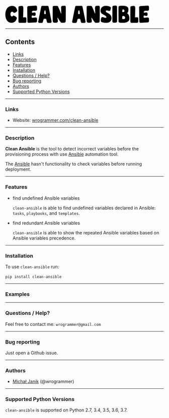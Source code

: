 ![Clean Ansible Logo](/logos/clean_ansible_logo.png)

------------
## Contents
* [Links](https://github.com/wrogrammer/clean-ansible#Links)
* [Description](https://github.com/wrogrammer/clean-ansible#Description)
* [Features](https://github.com/wrogrammer/clean-ansible#Features)
* [Installation](https://github.com/wrogrammer/clean-ansible#Installation)
* [Questions / Help?](https://github.com/wrogrammer/clean-ansible#questions--help)
* [Bug reporting](https://github.com/wrogrammer/clean-ansible#bug-reporting)
* [Authors](https://github.com/wrogrammer/clean-ansible#Authors)
* [Supported Python Versions](https://github.com/wrogrammer/clean-ansible#supported-python-versions)


------------
### Links
- Website: [wrogrammer.com/clean-ansible](https://wrogrammer.com/ "wrogrammer.com/clean-ansible")

------------
### Description
**Clean Ansible** is the tool to detect incorrect variables before the provisioning process with use [Ansible](https://github.com/ansible/ansible "Ansible") automation tool.

The [Ansible](https://github.com/ansible/ansible "Ansible") hasn't functionality to check variables before running deployment.

------------
### Features
- find undefined Ansible variables

  `clean-ansible` is able to find undefined variables declared in Ansible: `tasks`, `playbooks`, and `templates`.

- find redundant Ansible variables

  `clean-ansible` is able to show the repeated Ansible variables based on Ansible variables precedence.

------------
### Installation

To use `clean-ansible` run:

```pip install clean-ansible```

------------
### Examples

------------
### Questions / Help?

Feel free to contact me:
`wrogrammer@gmail.com`
 
------------
### Bug reporting
Just open a Github issue.

------------
### Authors
- [Michał Janik](https://www.linkedin.com/in/michal-janik/ "Michał Janik") (@wrogrammer)

------------
### Supported Python Versions
`clean-ansible` is supported on Python 2.7, 3.4, 3.5, 3.6, 3.7.
